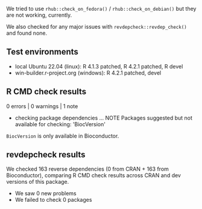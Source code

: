 We tried to use `rhub::check_on_fedora()` / `rhub::check_on_debian()` but they
are not working, currently.

We also checked for any major issues with `revdepcheck::revdep_check()` and
found none.

## Test environments
* local Ubuntu 22.04 (linux): R 4.1.3 patched, R 4.2.1 patched, R devel 
* win-builder.r-project.org (windows): R 4.2.1 patched, devel

## R CMD check results

0 errors | 0 warnings | 1 note

* checking package dependencies ... NOTE
Packages suggested but not available for checking:
  'BiocVersion'

`BiocVersion` is only available in Bioconductor.

## revdepcheck results

We checked 163 reverse dependencies (0 from CRAN + 163 from Bioconductor),
comparing R CMD check results across CRAN and dev versions of this package.

 * We saw 0 new problems
 * We failed to check 0 packages
